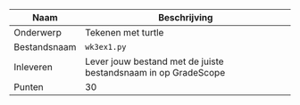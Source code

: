 | Naam         | Beschrijving                                                   |
|--------------|----------------------------------------------------------------|
| Onderwerp    | Tekenen met turtle                                             |
| Bestandsnaam | `wk3ex1.py`                                                    |
| Inleveren    | Lever jouw bestand met de juiste bestandsnaam in op GradeScope |
| Punten       | 30                                                             |
